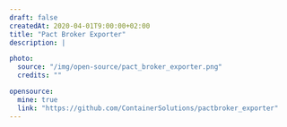 ```yaml
---
draft: false
createdAt: 2020-04-01T9:00:00+02:00
title: "Pact Broker Exporter"
description: |

photo:
  source: "/img/open-source/pact_broker_exporter.png"
  credits: ""

opensource:
  mine: true
  link: "https://github.com/ContainerSolutions/pactbroker_exporter"
---
```

